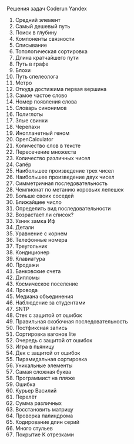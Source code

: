 Решения задач Coderun Yandex
1. Средний элемент
2. Самый дешевый путь
7. Поиск в глубину
8. Компоненты связности
9. Списывание
10. Топологическая сортировка
12. Длина кратчайшего пути
13. Путь в графе
14. Блохи
15. Путь спелеолога
16. Метро
39. Откуда достижима первая вершина
50. Самое частое слово
51. Номер появления слова
52. Словарь синонимов
54. Полиглоты
55. Злые свинки
56. Черепахи
57. Инопланетный геном
58. OpenCalculator
59. Количество слов в тексте
61. Пересечение множеств
62. Количество различных чисел
64. Сапёр
65. Наибольшее произведение трех чисел
66. Наибольшее произведение двух чисел
67. Симметричная последовательность
68. Чемпионат по метанию коровьих лепешек
69. Больше своих соседей
70. Ближайшее число
71. Определить вид последовательности
72. Возрастает ли список?
74. Узник замка Иф
76. Детали
79. Уравнение с корнем
80. Телефонные номера
81. Треугольник
82. Кондиционер
83. Клавиатура
85. Продажи
86. Банковские счета
101. Дипломы
102. Космическое поселение
106. Провода
108. Медиана объединения
110. Наблюдение за студентами
136. SNTP
140. Стек с защитой от ошибок
141. Правильная скобочная последовательность
142. Постфиксная запись
143. Сортировка вагонов lite
145. Очередь с защитой от ошибок
146. Игра в пьяницу
147. Дек с защитой от ошибок
149. Пирамидальная сортировка
155. Уникальные элементы
180. Самая сложная буква
187. Программист на пляже
204. Ошибка
273. Курьер Василий
284. Перелёт
294. Сумма различных
302. Восстановить матрицу
304. Проверка палиндрома
310. Кодирование длин серий
324. Много стульев
546. Покрытие K отрезками
